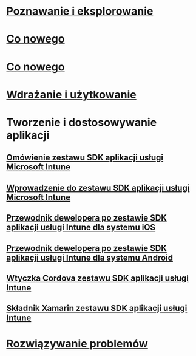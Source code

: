 # [Poznawanie i eksplorowanie](/intune/understand-explore/introduction-to-microsoft-intune)
# [Co nowego](/intune/whats-new/whats-new-in-microsoft-intune)
# [Co nowego](/intune/whats-new/whats-new-in-microsoft-intune)
# [Wdrażanie i użytkowanie](/intune/deploy-use/overview-of-device-and-app-lifecycles-in-microsoft-intune)
# Tworzenie i dostosowywanie aplikacji
## [Omówienie zestawu SDK aplikacji usługi Microsoft Intune](intune-app-sdk.md)
## [Wprowadzenie do zestawu SDK aplikacji usługi Microsoft Intune](intune-app-sdk-get-started.md)
## [Przewodnik dewelopera po zestawie SDK aplikacji usługi Intune dla systemu iOS](intune-app-sdk-ios.md)
## [Przewodnik dewelopera po zestawie SDK aplikacji usługi Intune dla systemu Android](intune-app-sdk-android.md)
## [Wtyczka Cordova zestawu SDK aplikacji usługi Intune](intune-app-sdk-cordova.md)
## [Składnik Xamarin zestawu SDK aplikacji usługi Intune](intune-app-sdk-xamarin.md)
# [Rozwiązywanie problemów](/intune/troubleshoot/how-to-get-support-for-microsoft-intune)


<!--HONumber=Nov16_HO4-->


